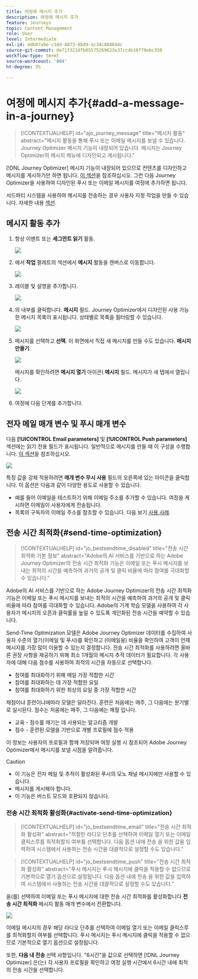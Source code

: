 ```yaml
---
title: 여정에 메시지 추가
description: 여정에 메시지 추가
feature: Journeys
topic: Content Management
role: User
level: Intermediate
exl-id: 4db07a9e-c3dd-4873-8bd9-ac34c860694c
source-git-commit: de71f321dfb85575269623e37cc4b18f70ebc358
workflow-type: tm+mt
source-wordcount: '804'
ht-degree: 3%

---
```


# 여정에 메시지 추가{#add-a-message-in-a-journey}

>[!CONTEXTUALHELP]
>id="ajo_journey_message"
>title="메시지 활동"
>abstract="메시지 활동을 통해 푸시 또는 이메일 메시지를 보낼 수 있습니다. Journey Optimizer 메시지 기능이 내장되어 있습니다. 메시지는 Journey Optimizer의 메시지 메뉴에 디자인되고 게시됩니다."

[!DNL Journey Optimizer] 메시지 기능이 내장되어 있으므로 컨텐츠를 디자인하고 메시지를 게시하기만 하면 됩니다. [이 섹션](../messages/get-started-content.md)을 참조하십시오. 그런 다음 Journey Optimizer을 사용하여 디자인된 푸시 또는 이메일 메시지를 여정에 추가하면 됩니다.

서드파티 시스템을 사용하여 메시지를 전송하는 경우 사용자 지정 작업을 만들 수 있습니다. 자세한 내용 [섹션](../action/action.md).

## 메시지 활동 추가

1. 항상 이벤트 또는 **세그먼트 읽기** 활동.

   ![](assets/jo-message0.png)

1. 에서 **작업** 팔레트의 섹션에서 **메시지** 활동을 캔버스로 이동합니다.

   ![](assets/jo-message1.png)

1. 레이블 및 설명을 추가합니다.

   ![](assets/jo-message2.png)

1. 의 내부를 클릭합니다. **메시지** 필드. Journey Optimizer에서 디자인된 사용 가능한 메시지 목록이 표시됩니다. 상태별로 목록을 필터링할 수 있습니다.

   ![](assets/jo-message3.png)

1. 메시지를 선택하고 **선택**. 이 화면에서 직접 새 메시지를 만들 수도 있습니다. **메시지 만들기**.

   ![](assets/jo-message4-ter.png)

   메시지를 확인하려면 **메시지 열기** 아이콘( **메시지** 필드. 메시지가 새 탭에서 열립니다.

   ![](assets/jo-message4-bis.png)

1. 여정에 다음 단계를 추가합니다.

## 전자 메일 매개 변수 및 푸시 매개 변수

다음 **[!UICONTROL Email parameters]** 및 **[!UICONTROL Push parameters]** 섹션에는 읽기 전용 필드가 표시됩니다. 일반적으로 메시지를 만들 때 이 구성을 수행합니다. [이 섹션](../messages/get-started-content.md)을 참조하십시오.

![](assets/jo-message4.png)

특정 값을 강제 적용하려면 **매개 변수 무시 사용** 필드의 오른쪽에 있는 아이콘을 클릭합니다. 이 옵션은 다음과 같이 다양한 용도로 사용할 수 있습니다.

* 예를 들어 이메일을 테스트하기 위해 이메일 주소를 추가할 수 있습니다. 여정을 게시하면 이메일이 사용자에게 전송됩니다.
* 목록의 구독자의 이메일 주소를 참조할 수 있습니다. 다음 보기 [사용 사례](message-to-subscribers-uc.md).

## 전송 시간 최적화{#send-time-optimization}

>[!CONTEXTUALHELP]
>id="jo_bestsendtime_disabled"
>title="전송 시간 최적화 기본 정보"
>abstract="Adobe의 AI 서비스를 기반으로 하는 Adobe Journey Optimizer의 전송 시간 최적화 기능은 이메일 또는 푸시 메시지를 보내는 최적의 시간을 예측하여 과거의 공개 및 클릭 비율에 따라 참여를 극대화할 수 있습니다."

Adobe의 AI 서비스를 기반으로 하는 Adobe Journey Optimizer의 전송 시간 최적화 기능은 이메일 또는 푸시 메시지를 보내는 최적의 시간을 예측하여 과거의 공개 및 클릭 비율에 따라 참여를 극대화할 수 있습니다. Adobe의 기계 학습 모델을 사용하여 각 사용자가 메시지의 오픈과 클릭률을 높일 수 있도록 개인화된 전송 시간을 예약할 수 있습니다.

Send-Time Optimization 모델은 Adobe Journey Optimizer 데이터를 수집하여 사용자 수준의 열기(이메일 및 푸시)를 확인하고 (이메일용) 비율을 확인하여 고객이 언제 메시지를 가장 많이 이용할 수 있는지 결정합니다. 전송 시간 최적화를 사용하려면 올바른 권장 사항을 제공하기 위해 최소 1개월의 메시지 추적 데이터가 필요합니다. 각 사용자에 대해 다음 점수를 사용하여 최적의 시간을 자동으로 선택합니다.

* 참여를 최대화하기 위해 매일 가장 적합한 시간
* 참여를 최대화하는 데 가장 적합한 요일
* 참여를 최대화하기 위한 최상의 요일 중 가장 적합한 시간

채점이냐 훈련이냐에따라 모델은 달라진다. 훈련은 처음에는 매주, 그 다음에는 분기별로 실시된다. 점수는 처음에는 매주, 그 다음에는 매월 입니다.

* 교육 - 점수를 매기는 데 사용되는 알고리즘 개발
* 점수 - 훈련된 모델을 기반으로 개별 프로필에 점수 적용

이 정보는 사용자의 프로필과 함께 저장되며 여정 실행 시 참조되어 Adobe Journey Optimizer에서 메시지를 보낼 시점을 알려줍니다.

>[!CAUTION]
>
>* 이 기능은 전자 메일 및 추적이 활성화된 푸시의 모노 채널 메시지에만 사용할 수 있습니다.
>* 메시지를 게시해야 합니다.
>* 이 기능은 버스트 모드와 호환되지 않습니다.


### 전송 시간 최적화 활성화{#activate-send-time-optimization}

>[!CONTEXTUALHELP]
>id="jo_bestsendtime_email"
>title="전송 시간 최적화 활성화"
>abstract="적절한 라디오 단추를 선택하여 이메일 열기 또는 이메일 클릭스루를 최적화할지 여부를 선택합니다. 다음 옵션 내에 전송 을 위한 값을 입력하여 시스템에서 사용하는 전송 시간을 대괄적으로 설정할 수도 있습니다."

>[!CONTEXTUALHELP]
>id="jo_bestsendtime_push"
>title="전송 시간 최적화 활성화"
>abstract="푸시 메시지는 푸시 메시지에 클릭을 적용할 수 없으므로 기본적으로 열기 옵션으로 설정됩니다. 다음 옵션 내에 전송 을 위한 값을 입력하여 시스템에서 사용하는 전송 시간을 대괄적으로 설정할 수도 있습니다."

을(를) 선택하여 이메일 또는 푸시 메시지에 대한 전송 시간 최적화를 활성화합니다 **전송 시간 최적화** 메시지 활동 매개 변수에서 전환합니다.

![](assets/jo-message5.png)

이메일 메시지의 경우 해당 라디오 단추를 선택하여 이메일 열기 또는 이메일 클릭스루를 최적화할지 여부를 선택합니다. 푸시 메시지는 푸시 메시지에 클릭을 적용할 수 없으므로 기본적으로 열기 옵션으로 설정됩니다.

또한, **다음 내 전송** 선택 사항입니다. &quot;6시간&quot;을 값으로 선택하면 [!DNL Journey Optimizer] 은(는) 각 사용자 프로필을 확인하고 여정 실행 시간에서 6시간 내에 최적의 전송 시간을 선택합니다.
